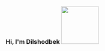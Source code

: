 ### Hi, I'm Dilshodbek <img src="https://media.giphy.com/media/hvRJCFzcasrR4ia7z/giphy.gif" width="100px" />

